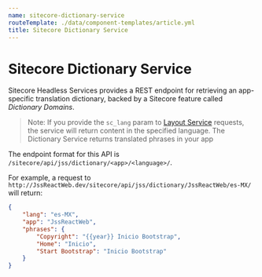 ```yaml
---
name: sitecore-dictionary-service
routeTemplate: ./data/component-templates/article.yml
title: Sitecore Dictionary Service
---
```


# Sitecore Dictionary Service

Sitecore Headless Services provides a REST endpoint for retrieving an app-specific translation dictionary, backed by a Sitecore feature called *Dictionary Domains*. 

> Note: If you provide the `sc_lang` param to [Layout Service](/docs/fundamentals/services/layout/sitecore-layout-service) requests, the service will return content in the specified language. The Dictionary Service returns translated phrases in your app

The endpoint format for this API is `/sitecore/api/jss/dictionary/<app>/<language>/`.

For example, a request to `http://JssReactWeb.dev/sitecore/api/jss/dictionary/JssReactWeb/es-MX/` will return:

```json
{
    "lang": "es-MX",
    "app": "JssReactWeb",
    "phrases": {
        "Copyright": "{{year}} Inicio Bootstrap",
        "Home": "Inicio",
        "Start Bootstrap": "Inicio Bootstrap"
    }
}
```